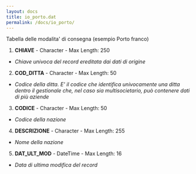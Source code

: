 ```yaml
---
layout: docs
title: io_porto.dat
permalink: /docs/io_porto/
---
```


Tabella delle modalita' di consegna (esempio Porto franco)

1. **CHIAVE** - Character - Max Length: 250
  * *Chiave univoca del record ereditata dai dati di origine*
2. **COD_DITTA** - Character - Max Length: 50
  * *Codice della ditta. E' il codice che identifica univocamente una ditta dentro il gestionale che, nel caso sia multisocietario, può contenere dati di più aziende*
3. **CODICE** - Character - Max Length: 50
  * *Codice della nazione*
4. **DESCRIZIONE** - Character - Max Length: 255
  * *Nome della nazione*
5. **DAT_ULT_MOD** - DateTime - Max Length: 16
  * *Data di ultima modifica del record*

